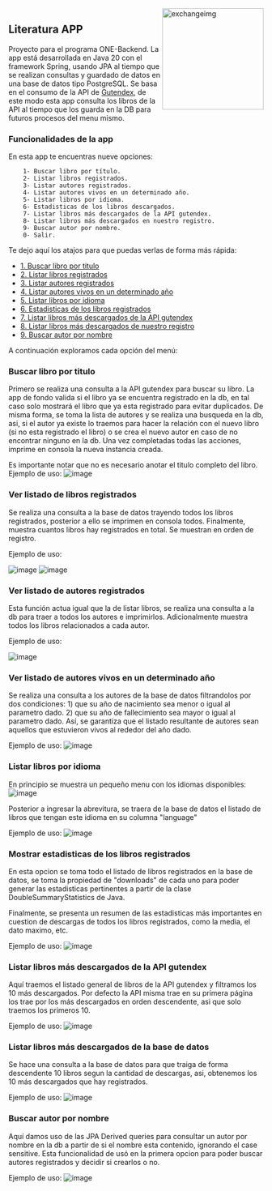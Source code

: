 <img  alt="exchangeimg" width="200px" height="200px" align="right" src="https://cdn-icons-png.flaticon.com/512/2178/2178189.png" >

## Literatura APP

Proyecto para el programa ONE-Backend. La app está desarrollada en Java 20 con el framework Spring, usando JPA al tiempo que se realizan consultas y guardado de datos en una base de datos tipo PostgreSQL. Se basa en el consumo de la API de [Gutendex](https://gutendex.com/), de este modo esta app consulta los libros de la API al tiempo que los guarda en la DB para futuros procesos del menu mismo.

### Funcionalidades de la app

En esta app te encuentras nueve opciones:

        1- Buscar libro por título.
        2- Listar libros registrados.
        3- Listar autores registrados.
        4- Listar autores vivos en un determinado año.
        5- Listar libros por idioma.
        6- Estadisticas de los libros descargados.
        7- Listar libros más descargados de la API gutendex.
        8- Listar libros más descargados en nuestro registro.
        9- Buscar autor por nombre.
        0- Salir.
    
Te dejo aquí los atajos para que puedas verlas de forma más rápida:

- [1. Buscar libro por titulo](#buscar-libro-por-titulo)
- [2. Listar libros registrados](#ver-listado-de-libros-registrados)
- [3. Listar autores registrados](#ver-listado-de-autores-registrados)
- [4. Listar autores vivos en un determinado año](#ver-listado-de-autores-vivos-en-un-determinado-año)
- [5. Listar libros por idioma](#listar-libros-por-idioma)
- [6. Estadisticas de los libros registrados](#mostrar-estadisticas-de-los-libros-registrados)
- [7. Listar libros más descargados de la API gutendex](#listar-libros-más-descargados-de-la-API-gutendex)
- [8. Listar libros más descargados de nuestro registro](#listar-libros-más-descargados-de-la-base-de-datos)
- [9. Buscar autor por nombre](#buscar-autor-por-nombre)

    
A continuación exploramos cada opción del menú:

### Buscar libro por titulo

Primero se realiza una consulta a la API gutendex para buscar su libro. La app de fondo valida si el libro ya se encuentra registrado en la db, en tal caso solo mostrará el libro que ya esta registrado para evitar duplicados. 
De misma forma, se toma la lista de autores y se realiza una busqueda en la db, asi, si el autor ya existe lo traemos para hacer la relación con el nuevo libro (si no esta registrado el libro) o se crea el nuevo autor en caso de no encontrar ninguno en la db.
Una vez completadas todas las acciones, imprime en consola la nueva instancia creada.

Es importante notar que no es necesario anotar el titulo completo del libro.
Ejemplo de uso:
![image](https://github.com/PatoProgramador/Literatura-consola-app/assets/72218702/e83ed942-0646-479e-9e8c-969273099a84)

### Ver listado de libros registrados

Se realiza una consulta a la base de datos trayendo todos los libros registrados, posterior a ello se imprimen en consola todos. Finalmente, muestra cuantos libros hay registrados en total.
Se muestran en orden de registro.

Ejemplo de uso:

![image](https://github.com/PatoProgramador/Literatura-consola-app/assets/72218702/24b4b578-af1e-496c-aa75-c4c17d7328f6)
![image](https://github.com/PatoProgramador/Literatura-consola-app/assets/72218702/f6f4d6ae-8fc5-4894-8a8e-4721f4597cf7)

### Ver listado de autores registrados

Esta función actua igual que la de listar libros, se realiza una consulta a la db para traer a todos los autores e imprimirlos.
Adicionalmente muestra todos los libros relacionados a cada autor.

Ejemplo de uso:

![image](https://github.com/PatoProgramador/Literatura-consola-app/assets/72218702/e8ac09e7-6f26-4eb3-940e-5281bd919225)

### Ver listado de autores vivos en un determinado año

Se realiza una consulta a los autores de la base de datos filtrandolos por dos condiciones: 1) que su año de nacimiento sea menor o igual al parametro dado. 2) que su año de fallecimiento sea mayor o igual al parametro dado.
Así, se garantiza que el listado resultante de autores sean aquellos que estuvieron vivos al rededor del año dado.

Ejemplo de uso:
![image](https://github.com/PatoProgramador/Literatura-consola-app/assets/72218702/05ed6eba-e44d-4389-961f-91a9561c0870)

### Listar libros por idioma

En principio se muestra un pequeño menu con los idiomas disponibles:
![image](https://github.com/PatoProgramador/Literatura-consola-app/assets/72218702/1e5ae9e8-a79c-4acd-a72a-b0007febff74)

Posterior a ingresar la abrevitura, se traera de la base de datos el listado de libros que tengan este idioma en su columna "language"

Ejemplo de uso:
![image](https://github.com/PatoProgramador/Literatura-consola-app/assets/72218702/dc95fc88-626f-4fea-99eb-a915682957ce)

### Mostrar estadisticas de los libros registrados

En esta opcion se toma todo el listado de libros registrados en la base de datos, se toma la propiedad de "downloads" de cada uno para poder generar las estadisticas pertinentes a partir de la clase DoubleSummaryStatistics de Java.

Finalmente, se presenta un resumen de las estadisticas más importantes en cuestion de descargas de todos los libros registrados, como la media, el dato maximo, etc.

Ejemplo de uso:
![image](https://github.com/PatoProgramador/Literatura-consola-app/assets/72218702/7055a276-8d16-4e61-a000-afd7b1e10f48)


### Listar libros más descargados de la API gutendex

Aquí traemos el listado general de libros de la API gutendex y filtramos los 10 más descargados. Por defecto la API misma trae en su primera página los trae por los más descargados en orden descendente, asi que solo traemos los primeros 10.

Ejemplo de uso:
![image](https://github.com/PatoProgramador/Literatura-consola-app/assets/72218702/915bb816-393e-4ea3-b78c-1510271e52bf)

### Listar libros más descargados de la base de datos

Se hace una consulta a la base de datos para que traiga de forma descendente 10 libros segun la cantidad de descargas, asi, obtenemos los 10 más descargados que hay registrados.

Ejemplo de uso:
![image](https://github.com/PatoProgramador/Literatura-consola-app/assets/72218702/2f8f5394-1442-467f-8507-1633e1bdfdc7)

### Buscar autor por nombre

Aquí damos uso de las JPA Derived queries para consultar un autor por nombre en la db a partir de si el nombre esta contenido, ignorando el case sensitive.
Esta funcionalidad de usó en la primera opcion para poder buscar autores registrados y decidir si crearlos o no.

Ejemplo de uso:
![image](https://github.com/PatoProgramador/Literatura-consola-app/assets/72218702/43abfec0-6884-4f7b-a1ac-d45a5c2fe431)
